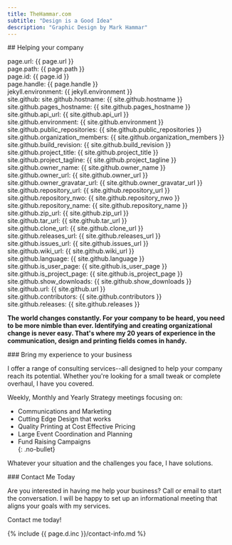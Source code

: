 ```yaml
---
title: TheHammar.com
subtitle: "Design is a Good Idea"
description: "Graphic Design by Mark Hammar"
---
```

<div class="row"> 
  <div class="small-12 column">
## Helping your company  

page.url: {{ page.url }}  
page.path: {{ page.path }}  
page.id: {{ page.id }}  
page.handle: {{ page.handle }}  
jekyll.environment: {{ jekyll.environment }}  
site.github: 
site.github.hostname: {{ site.github.hostname }}  
site.github.pages_hostname: {{ site.github.pages_hostname }}  
site.github.api_url: {{ site.github.api_url }}  
site.github.environment: {{ site.github.environment }}  
site.github.public_repositories: {{ site.github.public_repositories }}  
site.github.organization_members: {{ site.github.organization_members }}  
site.github.build_revision: {{ site.github.build_revision }}  
site.github.project_title: {{ site.github.project_title }}  
site.github.project_tagline: {{ site.github.project_tagline }}  
site.github.owner_name: {{ site.github.owner_name }}  
site.github.owner_url: {{ site.github.owner_url }}  
site.github.owner_gravatar_url: {{ site.github.owner_gravatar_url }}  
site.github.repository_url: {{ site.github.repository_url }}  
site.github.repository_nwo: {{ site.github.repository_nwo }}  
site.github.repository_name: {{ site.github.repository_name }}  
site.github.zip_url: {{ site.github.zip_url }}  
site.github.tar_url: {{ site.github.tar_url }}  
site.github.clone_url:  {{ site.github.clone_url }}  
site.github.releases_url:  {{ site.github.releases_url }}  
site.github.issues_url:  {{ site.github.issues_url }}  
site.github.wiki_url:  {{ site.github.wiki_url }}  
site.github.language:  {{ site.github.language }}  
site.github.is_user_page:  {{ site.github.is_user_page }}  
site.github.is_project_page:  {{ site.github.is_project_page }}  
site.github.show_downloads:  {{ site.github.show_downloads }}  
site.github.url:  {{ site.github.url }}  
site.github.contributors:  {{ site.github.contributors }}  
site.github.releases:  {{ site.github.releases }}  

**The world changes constantly. For your company to be heard, you need to be more nimble than ever. Identifying and creating organizational change is never easy. That's where my 20 years of experience in the communication, design and printing fields comes in handy.**  

  </div>
</div>
<div class="row"> 
  <div class="small-12 medium-6 column">
### Bring my experience to your business  

I offer a range of consulting services--all designed to help your company reach its potential. Whether you're looking for a small tweak or complete overhaul, I have you covered.  

Weekly, Monthly and Yearly Strategy meetings focusing on:  

- Communications and Marketing  
- Cutting Edge Design that works  
- Quality Printing at Cost Effective Pricing  
- Large Event Coordination and Planning  
- Fund Raising Campaigns  
{: .no-bullet}

Whatever your situation and the challenges you face, I have solutions.  

  </div>
  <div class="small-12 medium-6 column">
### Contact Me Today

Are you interested in having me help your business? Call or email to start the conversation. I will be happy to set up an informational meeting that aligns your goals with my services.  

Contact me today!  

{% include {{ page.d.inc }}/contact-info.md %}

  </div>
</div>
